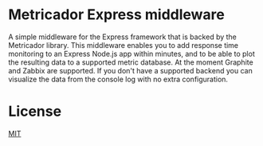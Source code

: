 # Metricador Express middleware
A simple middleware for the Express framework that is backed by the Metricador library. This middleware enables you
to add response time monitoring to an Express Node.js app within minutes, and to be able to plot the resulting data
to a supported metric database. At the moment Graphite and Zabbix are supported. If you don't have a supported
backend you can visualize the data from the console log with no extra configuration.

# License
[MIT](https://github.com/ovidiubute/metricador-express-middleware/blob/master/LICENSE)